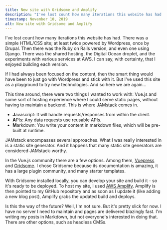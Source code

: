```yaml
---
title: New site with Gridsome and Amplify
description: "I've lost count how many iterations this website has had. So, of course, I wanted to build another one."
timestamp: November 10, 2019
alt: New site with Gridsome and Amplify
---
```


I've lost count how many iterations this website has had. There was a simple HTML/CSS site; at least twice powered by Wordpress, once by Drupal. Then there was the Ruby on Rails version, and even one using Django. There was the shared hosting, the Digital Ocean droplet, and the experiments with various services at AWS. I can say, with certainty, that I enjoyed building each version.

If I had always been focused on the content, then the smart thing would have been to just go with Wordpress and stick with it. But I've used this site as a playground to try new technologies. And so here we are again...

This time around, there were two things I wanted to work with: Vue.js and some sort of hosting experience where I could serve static pages, without having to maintain a backend. This is where [JAMstack](https://jamstack.org/) comes in.

- **J**avascript: It will handle requests/responses from within the client.
- **A**PIs: Any data requests use reusable APIs.
- **M**arkdown: You write your content in markdown files, which will be pre-built at runtime.


JAMstack encompasses several approaches. What I was really interested in is a static site generator. And it happens that many static site generators are considered JAMstack-worthy.

In the Vue.js community there are a few options. Among them, [Vuepress](https://vuepress.vuejs.org/) and [Gridsome](https://gridsome.org/). I chose Gridsome because its documentation is amazing, it has a large plugin community, and many starter templates.

With Gridsome installed locally, you can develop your site and build it - so it's ready to be deployed. To host my site, I used [AWS Amplify](https://aws.amazon.com/amplify/). Amplify is then pointed to my GitHub repository and as soon as I update it (like adding a new blog post), Amplify grabs the updated build and deploys.

Is this the way of the future? Well, I'm not sure. But it's pretty slick for now. I have no server I need to maintain and pages are delivered blazingly fast. I'm writing my posts in Markdown, but not everyone's interested in doing that. There are other options, such as headless CMSs.
